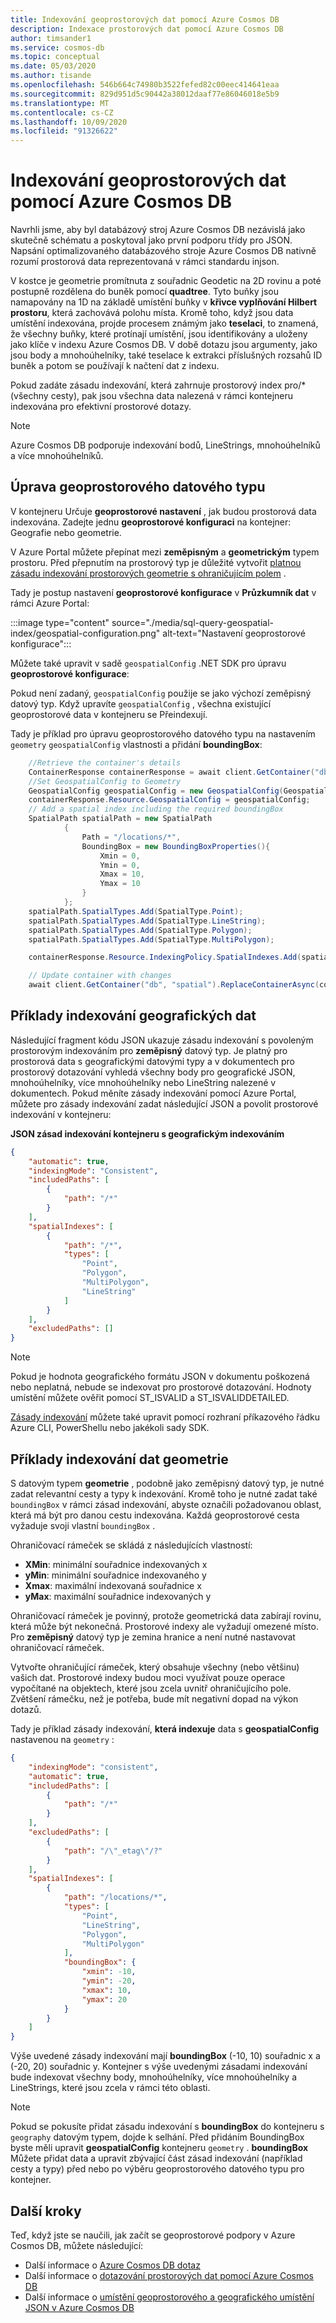 ```yaml
---
title: Indexování geoprostorových dat pomocí Azure Cosmos DB
description: Indexace prostorových dat pomocí Azure Cosmos DB
author: timsander1
ms.service: cosmos-db
ms.topic: conceptual
ms.date: 05/03/2020
ms.author: tisande
ms.openlocfilehash: 546b664c74980b3522fefed82c00eec414641eaa
ms.sourcegitcommit: 829d951d5c90442a38012daaf77e86046018e5b9
ms.translationtype: MT
ms.contentlocale: cs-CZ
ms.lasthandoff: 10/09/2020
ms.locfileid: "91326622"
---
```

# <a name="index-geospatial-data-with-azure-cosmos-db"></a>Indexování geoprostorových dat pomocí Azure Cosmos DB

Navrhli jsme, aby byl databázový stroj Azure Cosmos DB nezávislá jako skutečně schématu a poskytoval jako první podporu třídy pro JSON. Napsání optimalizovaného databázového stroje Azure Cosmos DB nativně rozumí prostorová data reprezentovaná v rámci standardu injson.

V kostce je geometrie promítnuta z souřadnic Geodetic na 2D rovinu a poté postupně rozdělena do buněk pomocí **quadtree**. Tyto buňky jsou namapovány na 1D na základě umístění buňky v **křivce vyplňování Hilbert prostoru**, která zachovává polohu místa. Kromě toho, když jsou data umístění indexována, projde procesem známým jako **teselaci**, to znamená, že všechny buňky, které protínají umístění, jsou identifikovány a uloženy jako klíče v indexu Azure Cosmos DB. V době dotazu jsou argumenty, jako jsou body a mnohoúhelníky, také teselace k extrakci příslušných rozsahů ID buněk a potom se používají k načtení dat z indexu.

Pokud zadáte zásadu indexování, která zahrnuje prostorový index pro/* (všechny cesty), pak jsou všechna data nalezená v rámci kontejneru indexována pro efektivní prostorové dotazy.

> [!NOTE]
> Azure Cosmos DB podporuje indexování bodů, LineStrings, mnohoúhelníků a více mnohoúhelníků.
>
>

## <a name="modifying-geospatial-data-type"></a>Úprava geoprostorového datového typu

V kontejneru Určuje **geoprostorové nastavení** , jak budou prostorová data indexována. Zadejte jednu **geoprostorové konfiguraci** na kontejner: Geografie nebo geometrie.

V Azure Portal můžete přepínat mezi **zeměpisným** a **geometrickým** typem prostoru. Před přepnutím na prostorový typ je důležité vytvořit [platnou zásadu indexování prostorových geometrie s ohraničujícím polem](#geometry-data-indexing-examples) .

Tady je postup nastavení **geoprostorové konfigurace** v **Průzkumník dat** v rámci Azure Portal:

:::image type="content" source="./media/sql-query-geospatial-index/geospatial-configuration.png" alt-text="Nastavení geoprostorové konfigurace":::

Můžete také upravit v sadě `geospatialConfig` .NET SDK pro úpravu **geoprostorové konfigurace**:

Pokud není zadaný, `geospatialConfig` použije se jako výchozí zeměpisný datový typ. Když upravíte `geospatialConfig` , všechna existující geoprostorové data v kontejneru se Přeindexují.

Tady je příklad pro úpravu geoprostorového datového typu na nastavením `geometry` `geospatialConfig` vlastnosti a přidání **boundingBox**:

```csharp
    //Retrieve the container's details
    ContainerResponse containerResponse = await client.GetContainer("db", "spatial").ReadContainerAsync();
    //Set GeospatialConfig to Geometry
    GeospatialConfig geospatialConfig = new GeospatialConfig(GeospatialType.Geometry);
    containerResponse.Resource.GeospatialConfig = geospatialConfig;
    // Add a spatial index including the required boundingBox
    SpatialPath spatialPath = new SpatialPath
            {  
                Path = "/locations/*",
                BoundingBox = new BoundingBoxProperties(){
                    Xmin = 0,
                    Ymin = 0,
                    Xmax = 10,
                    Ymax = 10
                }
            };
    spatialPath.SpatialTypes.Add(SpatialType.Point);
    spatialPath.SpatialTypes.Add(SpatialType.LineString);
    spatialPath.SpatialTypes.Add(SpatialType.Polygon);
    spatialPath.SpatialTypes.Add(SpatialType.MultiPolygon);

    containerResponse.Resource.IndexingPolicy.SpatialIndexes.Add(spatialPath);

    // Update container with changes
    await client.GetContainer("db", "spatial").ReplaceContainerAsync(containerResponse.Resource);
```

## <a name="geography-data-indexing-examples"></a>Příklady indexování geografických dat

Následující fragment kódu JSON ukazuje zásadu indexování s povoleným prostorovým indexováním pro **zeměpisný** datový typ. Je platný pro prostorová data s geografickými datovými typy a v dokumentech pro prostorový dotazování vyhledá všechny body pro geografické JSON, mnohoúhelníky, více mnohoúhelníky nebo LineString nalezené v dokumentech. Pokud měníte zásady indexování pomocí Azure Portal, můžete pro zásady indexování zadat následující JSON a povolit prostorové indexování v kontejneru:

**JSON zásad indexování kontejneru s geografickým indexováním**

```json
{
    "automatic": true,
    "indexingMode": "Consistent",
    "includedPaths": [
        {
            "path": "/*"
        }
    ],
    "spatialIndexes": [
        {
            "path": "/*",
            "types": [
                "Point",
                "Polygon",
                "MultiPolygon",
                "LineString"
            ]
        }
    ],
    "excludedPaths": []
}
```

> [!NOTE]
> Pokud je hodnota geografického formátu JSON v dokumentu poškozená nebo neplatná, nebude se indexovat pro prostorové dotazování. Hodnoty umístění můžete ověřit pomocí ST_ISVALID a ST_ISVALIDDETAILED.

[Zásady indexování](how-to-manage-indexing-policy.md) můžete také upravit pomocí rozhraní příkazového řádku Azure CLI, PowerShellu nebo jakékoli sady SDK.

## <a name="geometry-data-indexing-examples"></a>Příklady indexování dat geometrie

S datovým typem **geometrie** , podobně jako zeměpisný datový typ, je nutné zadat relevantní cesty a typy k indexování. Kromě toho je nutné zadat také `boundingBox` v rámci zásad indexování, abyste označili požadovanou oblast, která má být pro danou cestu indexována. Každá geoprostorové cesta vyžaduje svoji vlastní `boundingBox` .

Ohraničovací rámeček se skládá z následujících vlastností:

- **XMin**: minimální souřadnice indexovaných x
- **yMin**: minimální souřadnice indexovaného y
- **Xmax**: maximální indexovaná souřadnice x
- **yMax**: maximální souřadnice indexovaných y

Ohraničovací rámeček je povinný, protože geometrická data zabírají rovinu, která může být nekonečná. Prostorové indexy ale vyžadují omezené místo. Pro **zeměpisný** datový typ je zemina hranice a není nutné nastavovat ohraničovací rámeček.

Vytvořte ohraničující rámeček, který obsahuje všechny (nebo většinu) vašich dat. Prostorové indexy budou moci využívat pouze operace vypočítané na objektech, které jsou zcela uvnitř ohraničujícího pole. Zvětšení rámečku, než je potřeba, bude mít negativní dopad na výkon dotazů.

Tady je příklad zásady indexování, **která indexuje** data s **geospatialConfig** nastavenou na `geometry` :

```json
{
    "indexingMode": "consistent",
    "automatic": true,
    "includedPaths": [
        {
            "path": "/*"
        }
    ],
    "excludedPaths": [
        {
            "path": "/\"_etag\"/?"
        }
    ],
    "spatialIndexes": [
        {
            "path": "/locations/*",
            "types": [
                "Point",
                "LineString",
                "Polygon",
                "MultiPolygon"
            ],
            "boundingBox": {
                "xmin": -10,
                "ymin": -20,
                "xmax": 10,
                "ymax": 20
            }
        }
    ]
}
```

Výše uvedené zásady indexování mají **boundingBox** (-10, 10) souřadnic x a (-20, 20) souřadnic y. Kontejner s výše uvedenými zásadami indexování bude indexovat všechny body, mnohoúhelníky, více mnohoúhelníky a LineStrings, které jsou zcela v rámci této oblasti.

> [!NOTE]
> Pokud se pokusíte přidat zásadu indexování s **boundingBox** do kontejneru s `geography` datovým typem, dojde k selhání. Před přidáním BoundingBox byste měli upravit **geospatialConfig** kontejneru `geometry` . **boundingBox** Můžete přidat data a upravit zbývající část zásad indexování (například cesty a typy) před nebo po výběru geoprostorového datového typu pro kontejner.

## <a name="next-steps"></a>Další kroky

Teď, když jste se naučili, jak začít se geoprostorové podpory v Azure Cosmos DB, můžete následující:

* Další informace o [Azure Cosmos DB dotaz](sql-query-getting-started.md)
* Další informace o [dotazování prostorových dat pomocí Azure Cosmos DB](sql-query-geospatial-query.md)
* Další informace o [umístění geoprostorového a geografického umístění JSON v Azure Cosmos DB](sql-query-geospatial-intro.md)
